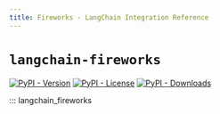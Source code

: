 ```yaml
---
title: Fireworks - LangChain Integration Reference
---
```


# `langchain-fireworks`

[![PyPI - Version](https://img.shields.io/pypi/v/langchain-fireworks?label=%20)](https://pypi.org/project/langchain-fireworks/#history)
[![PyPI - License](https://img.shields.io/pypi/l/langchain-fireworks)](https://opensource.org/licenses/MIT)
[![PyPI - Downloads](https://img.shields.io/pepy/dt/langchain-fireworks)](https://pypistats.org/packages/langchain-fireworks)

::: langchain_fireworks
